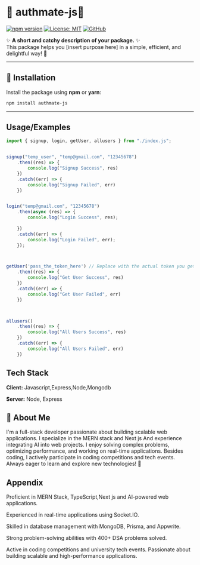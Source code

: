 # 🌟 authmate-js🌟

[![npm version](https://badge.fury.io/js/your-package-name.svg)](https://www.npmjs.com/package/authmate-js)
[![License: MIT](https://img.shields.io/badge/License-MIT-blue.svg)](https://opensource.org/licenses/MIT)
[![GitHub](https://img.shields.io/badge/GitHub-Repository-blue?logo=github)](https://github.com/yogeshtiwari12/npm-package)


✨ **A short and catchy description of your package.** ✨  
This package helps you [insert purpose here] in a simple, efficient, and delightful way! 🚀

---

## 🚀 Installation

Install the package using **npm** or **yarn**:

```bash
npm install authmate-js

```
---


## Usage/Examples

```javascript
import { signup, login, getUser, allusers } from "./index.js";


signup("temp_user", "temp@gmail.com", "12345678")
    .then((res) => {
        console.log("Signup Success", res)
    })
    .catch((err) => {
        console.log("Signup Failed", err)
    })


login("temp@gmail.com", "12345678")
    .then(async (res) => {
        console.log("Login Success", res);
        
    })
    .catch((err) => {
        console.log("Login Failed", err);
    });



getUser('pass_the_token_here') // Replace with the actual token you get from login
    .then((res) => {
        console.log("Get User Success", res)
    })
    .catch((err) => {
        console.log("Get User Failed", err)
    })



allusers()
    .then((res) => {
        console.log("All Users Success", res)
    })
    .catch((err) => {
        console.log("All Users Failed", err)
    })

```


## Tech Stack

**Client:** Javascript,Express,Node,Mongodb

**Server:** Node, Express


## 🚀 About Me
I'm a full-stack developer passionate about building scalable web applications. I specialize in the MERN stack and Next js And experience integrating AI into web projects. I enjoy solving complex problems, optimizing performance, and working on real-time applications. Besides coding, I actively participate in coding competitions and tech events. Always eager to learn and explore new technologies! 🚀



## Appendix

Proficient in MERN Stack, TypeScript,Next js and AI-powered web applications.

Experienced in real-time applications using Socket.IO.

Skilled in database management with MongoDB, Prisma, and Appwrite.

Strong problem-solving abilities with 400+ DSA problems solved.

Active in coding competitions and university tech events.
Passionate about building scalable and high-performance applications.
